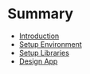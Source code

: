 # Summary

* [Introduction](README.md)
* [Setup Environment](chapter1.md)
* [Setup Libraries](chapter2.md)
* [Design App](chapter3.md)
